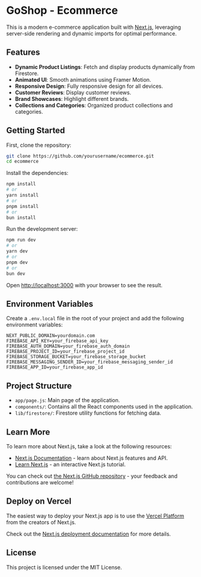 # GoShop - Ecommerce

This is a modern e-commerce application built with [Next.js](https://nextjs.org/), leveraging server-side rendering and dynamic imports for optimal performance.

## Features

- **Dynamic Product Listings**: Fetch and display products dynamically from Firestore.
- **Animated UI**: Smooth animations using Framer Motion.
- **Responsive Design**: Fully responsive design for all devices.
- **Customer Reviews**: Display customer reviews.
- **Brand Showcases**: Highlight different brands.
- **Collections and Categories**: Organized product collections and categories.

## Getting Started

First, clone the repository:

```bash
git clone https://github.com/yourusername/ecommerce.git
cd ecommerce
```

Install the dependencies:

```bash
npm install
# or
yarn install
# or
pnpm install
# or
bun install
```

Run the development server:

```bash
npm run dev
# or
yarn dev
# or
pnpm dev
# or
bun dev
```

Open [http://localhost:3000](http://localhost:3000) with your browser to see the result.

## Environment Variables

Create a `.env.local` file in the root of your project and add the following environment variables:

```env
NEXT_PUBLIC_DOMAIN=yourdomain.com
FIREBASE_API_KEY=your_firebase_api_key
FIREBASE_AUTH_DOMAIN=your_firebase_auth_domain
FIREBASE_PROJECT_ID=your_firebase_project_id
FIREBASE_STORAGE_BUCKET=your_firebase_storage_bucket
FIREBASE_MESSAGING_SENDER_ID=your_firebase_messaging_sender_id
FIREBASE_APP_ID=your_firebase_app_id
```

## Project Structure

- `app/page.js`: Main page of the application.
- `components/`: Contains all the React components used in the application.
- `lib/firestore/`: Firestore utility functions for fetching data.

## Learn More

To learn more about Next.js, take a look at the following resources:

- [Next.js Documentation](https://nextjs.org/docs) - learn about Next.js features and API.
- [Learn Next.js](https://nextjs.org/learn) - an interactive Next.js tutorial.

You can check out [the Next.js GitHub repository](https://github.com/vercel/next.js/) - your feedback and contributions are welcome!

## Deploy on Vercel

The easiest way to deploy your Next.js app is to use the [Vercel Platform](https://vercel.com/new?utm_medium=default-template&filter=next.js&utm_source=create-next-app&utm_campaign=create-next-app-readme) from the creators of Next.js.

Check out the [Next.js deployment documentation](https://nextjs.org/docs/deployment) for more details.

## License

This project is licensed under the MIT License.
